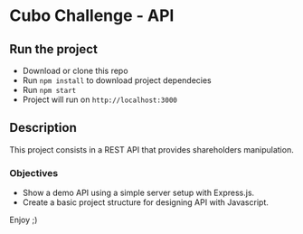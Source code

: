 # Cubo Challenge - API

## Run the project

- Download or clone this repo
- Run `npm install` to download project dependecies
- Run `npm start`
- Project will run on `http://localhost:3000`

## Description 
This project consists in a REST API that provides shareholders manipulation.

### Objectives
- Show a demo API using a simple server setup with Express.js.
- Create a basic project structure for designing API with Javascript.

Enjoy ;)
